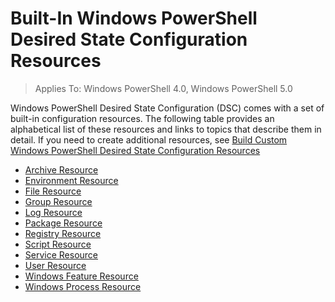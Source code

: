 # Built-In Windows PowerShell Desired State Configuration Resources

> Applies To: Windows PowerShell 4.0, Windows PowerShell 5.0

Windows PowerShell Desired State Configuration (DSC) comes with a set of built-in configuration resources. The following table provides an alphabetical list of these resources and links to topics that describe them in detail. If you need to create additional resources, see [Build Custom Windows PowerShell Desired State Configuration Resources](authoringResource.md)

* [Archive Resource](archiveResource.md)
* [Environment Resource](environmentResource.md)
* [File Resource](fileResource.md)
* [Group Resource](groupResource.md)
* [Log Resource](logResource.md)
* [Package Resource](PackageResource.md)
* [Registry Resource](registryResource.md)
* [Script Resource](scriptResource.md)
* [Service Resource](serviceResource.md)
* [User Resource](userResource.md)
* [Windows Feature Resource](windowsFeatureResource.md)
* [Windows Process Resource](windowsProcessResource.md)
